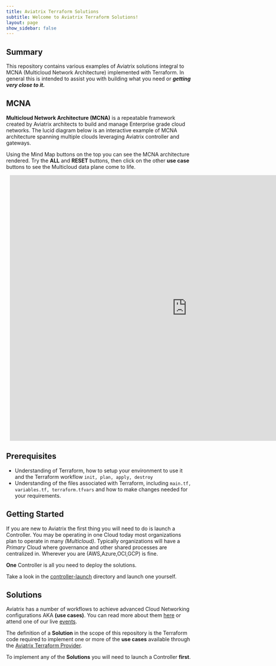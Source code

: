```yaml
---
title: Aviatrix Terraform Solutions
subtitle: Welcome to Aviatrix Terraform Solutions!
layout: page
show_sidebar: false
---
```


## Summary

This repository contains various examples of Aviatrix solutions integral to MCNA (Multicloud Network Architecture) implemented with Terraform. In general this is intended to assist you with building what you need or **_getting very close to it._**

## MCNA

**Multicloud Network Architecture (MCNA)** is a repeatable framework created by Aviatrix architects to build and manage Enterprise grade cloud networks. The lucid diagram below is an interactive example of MCNA architecture spanning multiple clouds leveraging Aviatrix controller and gateways.

Using the Mind Map buttons on the top you can see the MCNA architecture rendered. Try the **ALL** and **RESET** buttons, then click on the other **use case** buttons to see the Multicloud data plane come to life.

<div style="width: 960px; height: 720px; margin: 10px; position: relative;"><iframe src="https://app.lucidchart.com/documents/embeddedchart/a5205086-cabd-4072-8f0a-77fcc1b13ed5" id="Hlw5BRlL2euK" frameborder="0" allowfullscreen="allowfullscreen" height="100%" width="100%"></iframe></div>

## Prerequisites

- Understanding of Terraform, how to setup your environment to use it and the Terraform workflow ```init, plan, apply, destroy```
- Understanding of the files associated with Terraform, including ```main.tf, variables.tf, terraform.tfvars``` and how to make changes needed for your requirements.

## Getting Started

If you are new to Aviatrix the first thing you will need to do is launch a Controller. You may be operating in one Cloud today most organizations plan to operate in many *(Multicloud)*. Typically organizations will have a *Primary* Cloud where governance and other shared processes are centralized in. Wherever you are (AWS,Azure,OCI,GCP) is fine. 

**One** Controller is all you need to deploy the solutions.

Take a look in the [controller-launch](./controller-launch) directory and launch one yourself.

## Solutions

Aviatrix has a number of workflows to achieve advanced Cloud Networking configurations AKA **(use cases)**. You can read more about them [here](https://docs.aviatrix.com/) or attend one of our live [events](https://aviatrix.com/events/).

The definition of a **Solution** in the scope of this repository is the Terraform code required to implement one or more of the **use cases** available through the [Aviatrix Terraform Provider](https://www.terraform.io/docs/providers/aviatrix/index.html).

To implement any of the **Solutions** you will need to launch a Controller **first**.




